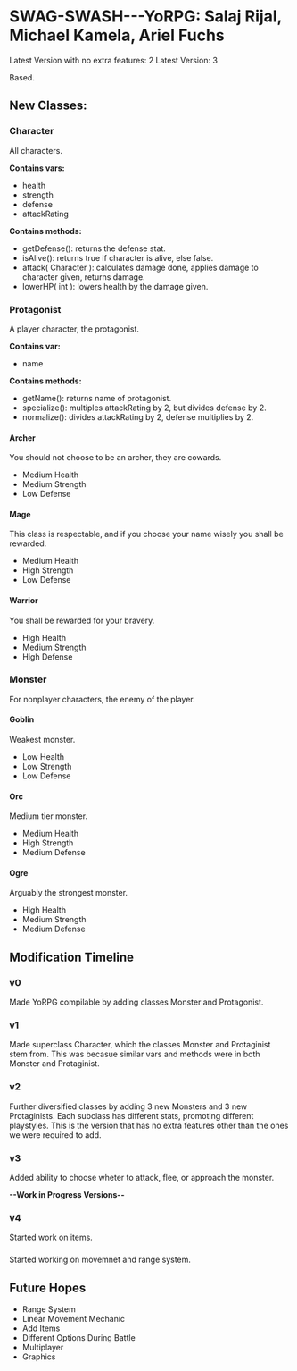 # SWAG-SWASH---YoRPG: Salaj Rijal, Michael Kamela, Ariel Fuchs
Latest Version with no extra features: 2
Latest Version: 3

Based. 

## New Classes:

### Character
All characters. 

**Contains vars:**
* health
* strength
* defense
* attackRating

**Contains methods:**
* getDefense(): returns the defense stat.
* isAlive(): returns true if character is alive, else false.
* attack( Character ): calculates damage done, applies damage to character given, returns damage.
* lowerHP( int ): lowers health by the damage given.

### Protagonist
A player character, the protagonist. 

**Contains var:**
* name

**Contains methods:**
* getName(): returns name of protagonist.
* specialize(): multiples attackRating by 2, but divides defense by 2.
* normalize(): divides attackRating by 2, defense multiplies by 2.

#### Archer
You should not choose to be an archer, they are cowards.
* Medium Health
* Medium Strength
* Low Defense

#### Mage
This class is respectable, and if you choose your name wisely you shall be rewarded.
* Medium Health
* High Strength
* Low Defense

#### Warrior
You shall be rewarded for your bravery.
* High Health
* Medium Strength
* High Defense

### Monster
For nonplayer characters, the enemy of the player.

#### Goblin
Weakest monster.
* Low Health
* Low Strength
* Low Defense

#### Orc
Medium tier monster.
* Medium Health
* High Strength
* Medium Defense

#### Ogre
Arguably the strongest monster.
* High Health
* Medium Strength
* Medium Defense

## Modification Timeline

### v0
Made YoRPG compilable by adding classes Monster and Protagonist.

### v1
Made superclass Character, which the classes Monster and Protaginist stem from. This was becasue
similar vars and methods were in both Monster and Protaginist.

### v2
Further diversified classes by adding 3 new Monsters and 3 new Protaginists. Each subclass has different stats, promoting different playstyles. This is the version that has no extra features other than the ones we were required to add.

### v3
Added ability to choose wheter to attack, flee, or approach the monster.

**--Work in Progress Versions--**

### v4
Started work on items.

###
Started working on movemnet and range system.

## Future Hopes

* Range System
* Linear Movement Mechanic
* Add Items
* Different Options During Battle
* Multiplayer
* Graphics


